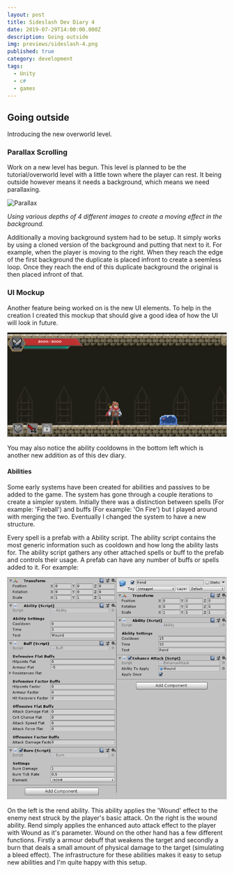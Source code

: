```yaml
---
layout: post
title: Sideslash Dev Diary 4
date: 2019-07-29T14:00:00.000Z
description: Going outside
img: previews/sideslash-4.png
published: true
category: development
tags:
  - Unity
  - c#
  - games
---
```

## Going outside

Introducing the new overworld level.

### Parallax Scrolling

Work on a new level has begun. This level is planned to be the tutorial/overworld level with a little town where the player can rest. It being outside however means it needs a background, which means we need parallaxing.

![Parallax](/assets/img/sideslash-parallax.gif)

*Using various depths of 4 different images to create a moving effect in the background.*

Additionally a moving background system had to be setup. It simply works by using a cloned version of the background and putting that next to it. For example, when the player is moving to the right. When they reach the edge of the first background the duplicate is placed infront to create a seemless loop. Once they reach the end of this duplicate background the original is then placed infront of that.

### UI Mockup

Another feature being worked on is the new UI elements. To help in the creation I created this mockup that should give a good idea of how the UI will look in future.

![UI Mockup](/assets/img/sideslash-ui-mockup.png)

You may also notice the ability cooldowns in the bottom left which is another new addition as of this dev diary.

#### Abilities

Some early systems have been created for abilities and passives to be added to the game. The system has gone through a couple iterations to create a simpler system. Initially there was a distinction between spells (For example: 'Fireball') and buffs (For example: 'On Fire') but I played around with merging the two. Eventually I changed the system to have a new structure.

Every spell is a prefab with a Ability script. The ability script contains the most generic information such as cooldown and how long the ability lasts for. The ability script gathers any other attached spells or buff to the prefab and controls their usage. A prefab can have any number of buffs or spells added to it. For example:

![Abilities](/assets/img/sideslash-abilities.png)

On the left is the rend ability. This ability applies the 'Wound' effect to the enemy next struck by the player's basic attack. On the right is the wound ability. Rend simply applies the enhanced auto attack effect to the player with Wound as it's parameter.  Wound on the other hand has a few different functions. Firstly a armour debuff that weakens the target and secondly a burn that deals a small amount of physical damage to the target (simulating a bleed effect). The infrastructure for these abilities makes it easy to setup new abilities and I'm quite happy with this setup.

